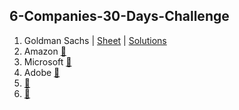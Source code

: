 ## 6-Companies-30-Days-Challenge

1. Goldman Sachs | [Sheet]() | [Solutions](https://github.com/BhavikSojitra/6-Companies-30-Days-Challenge/tree/main/Goldman%20Sachs)
2. Amazon [🔗](https://github.com/BhavikSojitra/6-Companies-30-Days-Challenge/tree/main/Amazon)
3. Microsoft [🔗](https://github.com/BhavikSojitra/6-Companies-30-Days-Challenge/tree/main/Microsoft)
4. Adobe [🔗](https://github.com/BhavikSojitra/6-Companies-30-Days-Challenge/tree/main/Adobe)
5. [🔗]()
6. [🔗]()
